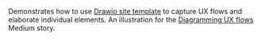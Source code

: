 Demonstrates how to use [Drawio site template](https://github.com/Nasdanika-Templates/drawio-site) to capture UX flows and elaborate individual elements.
An illustration for the [Diagramming UX flows](https://medium.com/nasdanika/diagramming-ux-flows-44a056cc3a64) Medium story.